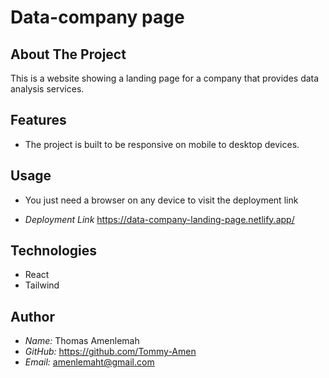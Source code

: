 # Data-company page 

## About The Project

This is a website showing a landing page for a company that provides data analysis services.

## Features

- The project is built to be responsive on mobile to desktop devices.

## Usage

- You just need a browser on any device to visit the
  deployment link

- _Deployment Link_
  <https://data-company-landing-page.netlify.app/>

## Technologies

- React
- Tailwind

## Author

- _Name:_ Thomas Amenlemah
- _GitHub:_ <https://github.com/Tommy-Amen>
- _Email:_ amenlemaht@gmail.com
